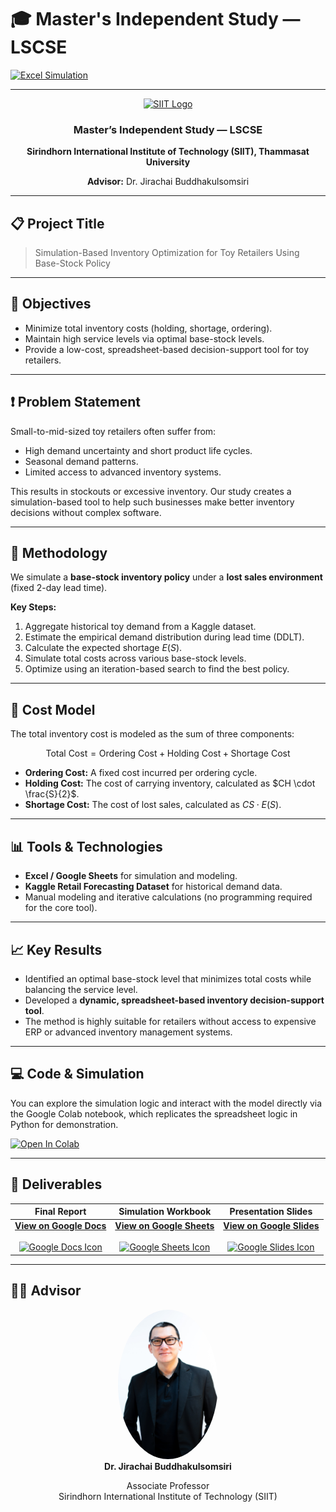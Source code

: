 # 🎓 Master's Independent Study — LSCSE

[![Excel Simulation](https://img.shields.io/badge/Tool-Excel-green?logo=microsoft-excel)](#)

---

<div align="center">
  <a href="https://www.siit.tu.ac.th/">
    <img src="https://admissions.siit.tu.ac.th/wp-content/uploads/2023/06/cropped-TU-SIIT1992-01.png" alt="SIIT Logo" width="400"/>
  </a>
  <h3>Master’s Independent Study — LSCSE</h3>
  <p><b>Sirindhorn International Institute of Technology (SIIT), Thammasat University</b></p>
  <p><b>Advisor:</b> Dr. Jirachai Buddhakulsomsiri</p>
</div>

---

## 📋 Project Title

> Simulation-Based Inventory Optimization for Toy Retailers Using Base-Stock Policy

---

## 🎯 Objectives

- Minimize total inventory costs (holding, shortage, ordering).
- Maintain high service levels via optimal base-stock levels.
- Provide a low-cost, spreadsheet-based decision-support tool for toy retailers.

---

## ❗ Problem Statement

Small-to-mid-sized toy retailers often suffer from:
- High demand uncertainty and short product life cycles.
- Seasonal demand patterns.
- Limited access to advanced inventory systems.

This results in stockouts or excessive inventory. Our study creates a simulation-based tool to help such businesses make better inventory decisions without complex software.

---

## 🧠 Methodology

We simulate a **base-stock inventory policy** under a **lost sales environment** (fixed 2-day lead time).

**Key Steps:**
1. Aggregate historical toy demand from a Kaggle dataset.
2. Estimate the empirical demand distribution during lead time (DDLT).
3. Calculate the expected shortage $E(S)$.
4. Simulate total costs across various base-stock levels.
5. Optimize using an iteration-based search to find the best policy.

---

## 🧮 Cost Model

The total inventory cost is modeled as the sum of three components:

$$
\text{Total Cost} = \text{Ordering Cost} + \text{Holding Cost} + \text{Shortage Cost}
$$

- **Ordering Cost:** A fixed cost incurred per ordering cycle.
- **Holding Cost:** The cost of carrying inventory, calculated as $CH \cdot \frac{S}{2}$.
- **Shortage Cost:** The cost of lost sales, calculated as $CS \cdot E(S)$.

---

## 📊 Tools & Technologies

- **Excel / Google Sheets** for simulation and modeling.
- **Kaggle Retail Forecasting Dataset** for historical demand data.
- Manual modeling and iterative calculations (no programming required for the core tool).

---

## 📈 Key Results

- Identified an optimal base-stock level that minimizes total costs while balancing the service level.
- Developed a **dynamic, spreadsheet-based inventory decision-support tool**.
- The method is highly suitable for retailers without access to expensive ERP or advanced inventory management systems.

---

## 💻 Code & Simulation

You can explore the simulation logic and interact with the model directly via the Google Colab notebook, which replicates the spreadsheet logic in Python for demonstration.

<a href="https://colab.research.google.com/drive/1nK3HDVqRV0LsUoBWYJ7xA5UpgMg--M_R?usp=sharing">
  <img src="https://colab.research.google.com/assets/colab-badge.svg" alt="Open In Colab"/>
</a>

---

## 📁 Deliverables

| Final Report | Simulation Workbook | Presentation Slides |
| :----------: | :-------------------: | :-------------------: |
| **[View on Google Docs](https://docs.google.com/document/d/1Iq0yay1xUAMxYXiJTPcNNm_MyfQfmtbnR2q3RRzasLI/edit?usp=sharing)**<br><br><a href="https://docs.google.com/document/d/1Iq0yay1xUAMxYXiJTPcNNm_MyfQfmtbnR2q3RRzasLI/edit?usp=sharing"><img src="https://img.icons8.com/color/96/google-docs--v1.png" width="64" alt="Google Docs Icon"/></a> | **[View on Google Sheets](https://docs.google.com/spreadsheets/d/1xkvY5pgZ9h3RBFdfx8_XHcTr8V5JO7TQA7KUig3dHlQ/edit?usp=sharing)**<br><br><a href="https://docs.google.com/spreadsheets/d/1xkvY5pgZ9h3RBFdfx8_XHcTr8V5JO7TQA7KUig3dHlQ/edit?usp=sharing"><img src="https://img.icons8.com/color/96/google-sheets.png" width="64" alt="Google Sheets Icon"/></a> | **[View on Google Slides](https://docs.google.com/presentation/d/1Y0cwvvE2SQW9rWCOFuLykTLfr5jwZksDlXM--qWKv28/edit?usp=sharing)**<br><br><a href="https://docs.google.com/presentation/d/1Y0cwvvE2SQW9rWCOFuLykTLfr5jwZksDlXM--qWKv28/edit?usp=sharing"><img src="https://img.icons8.com/color/96/google-slides.png" width="64" alt="Google Slides Icon"/></a> |

---

## 👨‍🏫 Advisor

<div align="center">
  <img src="https://github.com/flook25/-Independence-study/blob/main/Aj_ji.jpg" alt="Dr. Jirachai Buddhakulsomsiri" width="160" style="border-radius: 50%;"/>
  <br>
  <b>Dr. Jirachai Buddhakulsomsiri</b>
  <p>Associate Professor<br>Sirindhorn International Institute of Technology (SIIT)</p>
</div>
